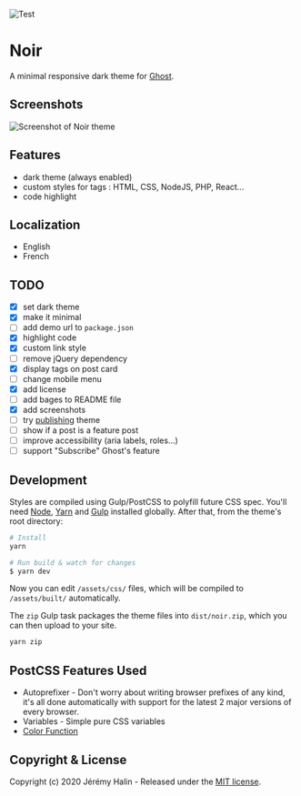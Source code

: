 ![Test](https://github.com/jeremyhalin/noir/workflows/Test/badge.svg)

# Noir

A minimal responsive dark theme for [Ghost](https://ghost.org/).

## Screenshots

![Screenshot of Noir theme](https://raw.githubusercontent.com/jeremyhalin/noir/master/assets/screenshot-desktop.jpg)

## Features
- dark theme (always enabled)
- custom styles for tags : HTML, CSS, NodeJS, PHP, React...
- code highlight

## Localization
- English
- French

## TODO
- [x] set dark theme
- [x] make it minimal
- [ ] add demo url to `package.json`
- [x] highlight code
- [x] custom link style
- [ ] remove jQuery dependency
- [x] display tags on post card
- [ ] change mobile menu
- [x] add license
- [ ] add bages to README file
- [x] add screenshots
- [ ] try [publishing](https://ghost.org/marketplace/submit/) theme 
- [ ] show if a post is a feature post
- [ ] improve accessibility (aria labels, roles...)
- [ ] support "Subscribe" Ghost's feature

## Development

Styles are compiled using Gulp/PostCSS to polyfill future CSS spec. You'll need [Node](https://nodejs.org/), [Yarn](https://yarnpkg.com/) and [Gulp](https://gulpjs.com) installed globally. After that, from the theme's root directory:

```bash
# Install
yarn

# Run build & watch for changes
$ yarn dev
```

Now you can edit `/assets/css/` files, which will be compiled to `/assets/built/` automatically.

The `zip` Gulp task packages the theme files into `dist/noir.zip`, which you can then upload to your site.

```bash
yarn zip
```

## PostCSS Features Used

- Autoprefixer - Don't worry about writing browser prefixes of any kind, it's all done automatically with support for the latest 2 major versions of every browser.
- Variables - Simple pure CSS variables
- [Color Function](https://github.com/postcss/postcss-color-function)

## Copyright & License

Copyright (c) 2020 Jérémy Halin - Released under the [MIT license](LICENSE).
